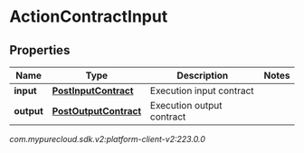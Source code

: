 # ActionContractInput


## Properties

| Name | Type | Description | Notes |
| ------------ | ------------- | ------------- | ------------- |
| **input** | [**PostInputContract**](PostInputContract) | Execution input contract |  |
| **output** | [**PostOutputContract**](PostOutputContract) | Execution output contract |  |




_com.mypurecloud.sdk.v2:platform-client-v2:223.0.0_
